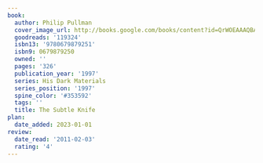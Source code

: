 ```yaml
---
book:
  author: Philip Pullman
  cover_image_url: http://books.google.com/books/content?id=QrWOEAAAQBAJ&printsec=frontcover&img=1&zoom=1&source=gbs_api
  goodreads: '119324'
  isbn13: '9780679879251'
  isbn9: 0679879250
  owned: ''
  pages: '326'
  publication_year: '1997'
  series: His Dark Materials
  series_position: '1997'
  spine_color: '#353592'
  tags: ''
  title: The Subtle Knife
plan:
  date_added: 2023-01-01
review:
  date_read: '2011-02-03'
  rating: '4'
---
```

